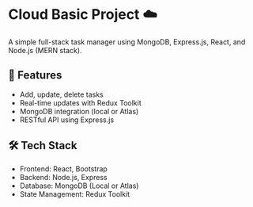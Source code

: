 # Cloud Basic Project ☁️

A simple full-stack task manager using MongoDB, Express.js, React, and Node.js (MERN stack).

## 🚀 Features

- Add, update, delete tasks
- Real-time updates with Redux Toolkit
- MongoDB integration (local or Atlas)
- RESTful API using Express.js

## 🛠 Tech Stack

- Frontend: React, Bootstrap
- Backend: Node.js, Express
- Database: MongoDB (Local or Atlas)
- State Management: Redux Toolkit

